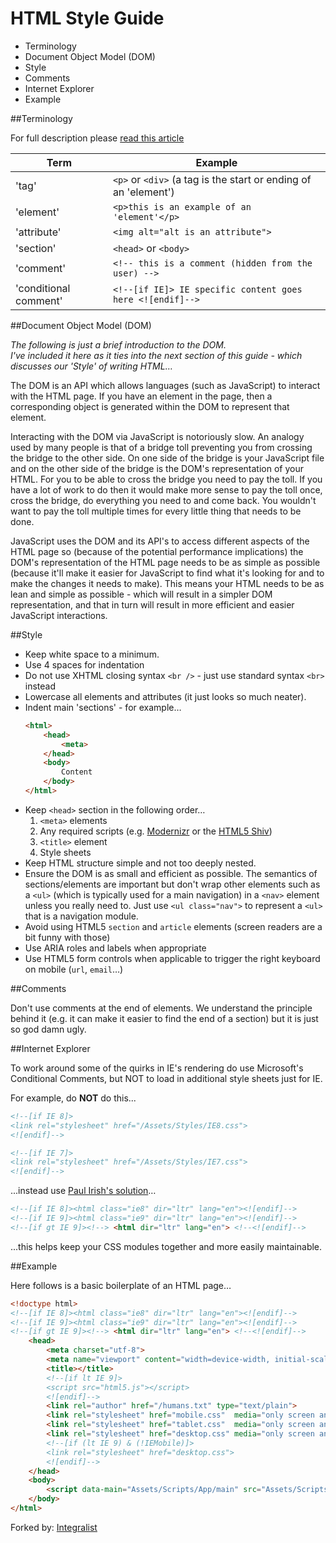 # HTML Style Guide

- Terminology
- Document Object Model (DOM)
- Style
- Comments
- Internet Explorer
- Example

##Terminology

For full description please [read this article](http://www.456bereastreet.com/archive/200508/html_tags_vs_elements_vs_attributes/)

Term                  | Example
--------------------- | -------------
'tag'                 | `<p>` or `<div>` (a tag is the start or ending of an 'element')
'element'             | `<p>this is an example of an 'element'</p>`
'attribute'           | `<img alt="alt is an attribute">`
'section'             | `<head>` or `<body>`
'comment'             | `<!-- this is a comment (hidden from the user) -->`
'conditional comment' | `<!--[if IE]> IE specific content goes here <![endif]-->`

##Document Object Model (DOM)

*The following is just a brief introduction to the DOM.  
I've included it here as it ties into the next section of this guide - which discusses our 'Style' of writing HTML…*

The DOM is an API which allows languages (such as JavaScript) to interact with the HTML page. If you have an element in the page, then a corresponding object is generated within the DOM to represent that element.

Interacting with the DOM via JavaScript is notoriously slow. An analogy used by many people is that of a bridge toll preventing you from crossing the bridge to the other side. On one side of the bridge is your JavaScript file and on the other side of the bridge is the DOM's representation of your HTML. For you to be able to cross the bridge you need to pay the toll. If you have a lot of work to do then it would make more sense to pay the toll once, cross the bridge, do everything you need to and come back. You wouldn't want to pay the toll multiple times for every little thing that needs to be done.

JavaScript uses the DOM and its API's to access different aspects of the HTML page so (because of the potential performance implications) the DOM's representation of the HTML page needs to be as simple as possible (because it'll make it easier for JavaScript to find what it's looking for and to make the changes it needs to make). This means your HTML needs to be as lean and simple as possible - which will result in a simpler DOM representation, and that in turn will result in more efficient and easier JavaScript interactions.

##Style

- Keep white space to a minimum. 
- Use 4 spaces for indentation
- Do not use XHTML closing syntax `<br />` - just use standard syntax `<br>` instead
- Lowercase all elements and attributes (it just looks so much neater).
- Indent main 'sections' - for example…  
    ```html
    <html>
        <head>
            <meta>
        </head>
        <body>
            Content
        </body>
    </html>
    ```
- Keep `<head>` section in the following order…  
    1. `<meta>` elements
    2. Any required scripts (e.g. [Modernizr](http://modernizr.com/) or the [HTML5 Shiv](https://github.com/aFarkas/html5shiv))
    3. `<title>` element
    4. Style sheets
- Keep HTML structure simple and not too deeply nested.
- Ensure the DOM is as small and efficient as possible. The semantics of sections/elements are important but don't wrap other elements such as a `<ul>` (which is typically used for a main navigation) in a `<nav>` element unless you really need to. Just use `<ul class="nav">` to represent a `<ul>` that is a navigation module.
- Avoid using HTML5 `section` and `article` elements (screen readers are a bit funny with those)
- Use ARIA roles and labels when appropriate
- Use HTML5 form controls when applicable to trigger the right keyboard on mobile (`url`, `email`…)

##Comments

Don't use comments at the end of elements. We understand the principle behind it (e.g. it can make it easier to find the end of a section) but it is just so god damn ugly.

##Internet Explorer

To work around some of the quirks in IE's rendering do use Microsoft's Conditional Comments, but NOT to load in additional style sheets just for IE.

For example, do **NOT** do this...

```html
<!--[if IE 8]>
<link rel="stylesheet" href="/Assets/Styles/IE8.css">
<![endif]-->

<!--[if IE 7]>
<link rel="stylesheet" href="/Assets/Styles/IE7.css">
<![endif]-->
```

...instead use [Paul Irish's solution](http://paulirish.com/2008/conditional-stylesheets-vs-css-hacks-answer-neither/)…

```html
<!--[if IE 8]><html class="ie8" dir="ltr" lang="en"><![endif]-->
<!--[if IE 9]><html class="ie9" dir="ltr" lang="en"><![endif]-->
<!--[if gt IE 9]><!--> <html dir="ltr" lang="en"> <!--<![endif]-->
```

...this helps keep your CSS modules together and more easily maintainable.

##Example

Here follows is a basic boilerplate of an HTML page… 

```html
<!doctype html>
<!--[if IE 8]><html class="ie8" dir="ltr" lang="en"><![endif]-->
<!--[if IE 9]><html class="ie9" dir="ltr" lang="en"><![endif]-->
<!--[if gt IE 9]><!--> <html dir="ltr" lang="en"> <!--<![endif]-->
    <head>
        <meta charset="utf-8">
        <meta name="viewport" content="width=device-width, initial-scale=1">
        <title></title>
        <!--[if lt IE 9]>
        <script src="html5.js"></script>
        <![endif]-->
        <link rel="author" href="/humans.txt" type="text/plain">
        <link rel="stylesheet" href="mobile.css"  media="only screen and (min-width: 320px)">
        <link rel="stylesheet" href="tablet.css"  media="only screen and (min-width: 600px) and (max-width: 959px)">
        <link rel="stylesheet" href="desktop.css" media="only screen and (min-width: 960px)">
        <!--[if (lt IE 9) & (!IEMobile)]>
        <link rel="stylesheet" href="desktop.css">
        <![endif]-->
    </head>
    <body>
        <script data-main="Assets/Scripts/App/main" src="Assets/Scripts/require.js"></script>
    </body>
</html>
```

Forked by: [Integralist](https://github.com/Integralist/Style-Guides)
